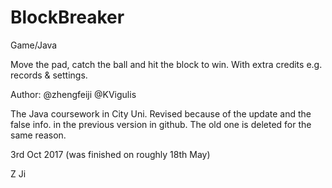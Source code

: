 # BlockBreaker
Game/Java

Move the pad, catch the ball and hit the block to win. With extra credits e.g. records & settings.

Author:  @zhengfeiji @KVigulis

The Java coursework in City Uni. Revised because of the update and the false info. in the previous version in github. The old one is deleted for the same reason.

3rd Oct 2017
(was finished on roughly 18th May)

Z Ji
